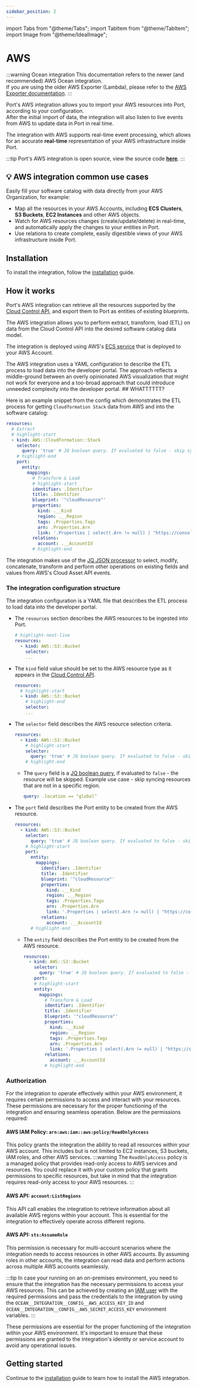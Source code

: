 ```yaml
---
sidebar_position: 2
---
```


import Tabs from "@theme/Tabs";
import TabItem from "@theme/TabItem";
import Image from "@theme/IdealImage";

# AWS

:::warning Ocean integration
This documentation refers to the newer (and recommended) AWS Ocean integration.  
If you are using the older AWS Exporter (Lambda), please refer to the [AWS Exporter documentation](./aws-exporter/).
:::

Port's AWS integration allows you to import your AWS resources into Port, according to your configuration.  
After the initial import of data, the integration will also listen to live events from AWS to update data in Port in real time.

The integration with AWS supports real-time event processing, which allows for an accurate **real-time** representation of your AWS infrastructure inside Port.

:::tip
Port's AWS integration is open source, view the source code [**here**](https://github.com/port-labs/ocean/tree/main/integrations/aws).
:::

## 💡 AWS integration common use cases

Easily fill your software catalog with data directly from your AWS Organization, for example:

- Map all the resources in your AWS Accounts, including **ECS Clusters**, **S3 Buckets**, **EC2 Instances** and other AWS objects.
- Watch for AWS resources changes (create/update/delete) in real-time, and automatically apply the changes to your entities in Port.
- Use relations to create complete, easily digestible views of your AWS infrastructure inside Port.

## Installation

To install the integration, follow the [installation](./installation.md) guide.

## How it works

Port's AWS integration can retrieve all the resources supported by the [Cloud Control API](https://docs.aws.amazon.com/cloudcontrolapi/latest/userguide/supported-resources.html), and export them to Port as entities of existing blueprints.

The AWS integration allows you to perform extract, transform, load (ETL) on data from the Cloud Control API into the desired software catalog data model.

The integration is deployed using AWS's [ECS service](https://docs.aws.amazon.com/AmazonECS/latest/developerguide/ecs_services.html) that is deployed to your AWS Account.

The AWS integration uses a YAML configuration to describe the ETL process to load data into the developer portal. The approach reflects a middle-ground between an overly opinionated AWS visualization that might not work for everyone and a too-broad approach that could introduce unneeded complexity into the developer portal. ## WHATTTTTT?

Here is an example snippet from the config which demonstrates the ETL process for getting `Cloudformation Stack` data from AWS and into the software catalog:

```yaml showLineNumbers
resources:
  # Extract
  # highlight-start
  - kind: AWS::CloudFormation::Stack
    selector:
      query: 'true' # JQ boolean query. If evaluated to false - skip syncing the object.
    # highlight-end
    port:
      entity:
        mappings:
          # Transform & Load
          # highlight-start
          identifier: .Identifier
          title: .Identifier
          blueprint: '"cloudResource"'
          properties:
            kind: .__Kind
            region: .__Region
            tags: .Properties.Tags
            arn: .Properties.Arn
            link: '.Properties | select(.Arn != null) | "https://console.aws.amazon.com/go/view?arn=" + .Arn'
          relations:
            account: .__AccountId
          # highlight-end
```

The integration makes use of the [JQ JSON processor](https://stedolan.github.io/jq/manual/) to select, modify, concatenate, transform and perform other operations on existing fields and values from AWS's Cloud Asset API events.

### The integration configuration structure

The integration configuration is a YAML file that describes the ETL process to load data into the developer portal.

- The `resources` section describes the AWS resources to be ingested into Port.
  ```yaml showLineNumbers
  # highlight-next-line
  resources:
    - kind: AWS::S3::Bucket
      selector:
      ...
  ```
- The `kind` field value should be set to the AWS resource type as it appears in the [Cloud Control API](https://docs.aws.amazon.com/cloudcontrolapi/latest/userguide/supported-resources.html).
  ```yaml showLineNumbers
  resources:
    # highlight-start
    - kind: AWS::S3::Bucket
      # highlight-end
      selector:
      ...
  ```
- The `selector` field describes the AWS resource selection criteria.

  ```yaml showLineNumbers
  resources:
    - kind: AWS::S3::Bucket
      # highlight-start
      selector:
        query: 'true' # JQ boolean query. If evaluated to false - skip syncing the object.
      # highlight-end
  ```

  - The `query` field is a [JQ boolean query](https://stedolan.github.io/jq/manual/#Basicfilters), if evaluated to `false` - the resource will be skipped. Example use case - skip syncing resources that are not in a specific region.
    ```yaml showLineNumbers
    query: .location == "global"
    ```

- The `port` field describes the Port entity to be created from the AWS resource.
  ```yaml showLineNumbers
  resources:
    - kind: AWS::S3::Bucket
      selector:
        query: 'true' # JQ boolean query. If evaluated to false - skip syncing the object.
      # highlight-start
      port:
        entity:
          mappings:
            identifier: .Identifier
            title: .Identifier
            blueprint: '"cloudResource"'
            properties:
              kind: .__Kind
              region: .__Region
              tags: .Properties.Tags
              arn: .Properties.Arn
              link: '.Properties | select(.Arn != null) | "https://console.aws.amazon.com/go/view?arn=" + .Arn'
            relations:
              account: .__AccountId
        # highlight-end
  ```
  - The `entity` field describes the Port entity to be created from the AWS resource.
    ```yaml showLineNumbers
    resources:
      - kind: AWS::S3::Bucket
        selector:
          query: 'true' # JQ boolean query. If evaluated to false - skip syncing the object.
        port:
        # highlight-start
        entity:
          mappings:
            # Transform & Load
            identifier: .Identifier
            title: .Identifier
            blueprint: '"cloudResource"'
            properties:
              kind: .__Kind
              region: .__Region
              tags: .Properties.Tags
              arn: .Properties.Arn
              link: '.Properties | select(.Arn != null) | "https://console.aws.amazon.com/go/view?arn=" + .Arn'
            relations:
              account: .__AccountId
            # highlight-end
    ```

### Authorization

For the integration to operate effectively within your AWS environment, it requires certain permissions to access and interact with your resources. These permissions are necessary for the proper functioning of the integration and ensuring seamless operation. Below are the permissions required:

#### AWS IAM Policy: `arn:aws:iam::aws:policy/ReadOnlyAccess`

This policy grants the integration the ability to read all resources within your AWS account. This includes but is not limited to EC2 instances, S3 buckets, IAM roles, and other AWS services.
:::warning
The `ReadOnlyAccess` policy is a managed policy that provides read-only access to AWS services and resources. You could replace it with your custom policy that grants permissions to specific resources, but take in mind that the integration requires read-only access to your AWS resources.
:::

#### AWS API: `account:ListRegions`

This API call enables the integration to retrieve information about all available AWS regions within your account. This is essential for the integration to effectively operate across different regions.

#### AWS API: `sts:AssumeRole`

This permission is necessary for multi-account scenarios where the integration needs to access resources in other AWS accounts. By assuming roles in other accounts, the integration can read data and perform actions across multiple AWS accounts seamlessly.

:::tip
In case your running on an on-premises environment, you need to ensure that the integration has the necessary permissions to access your AWS resources. This can be achieved by creating an [IAM user](https://docs.aws.amazon.com/IAM/latest/UserGuide/id_users_create.html) with the required permissions and pass the credentials to the integration by using the `OCEAN__INTEGRATION__CONFIG__AWS_ACCESS_KEY_ID` and `OCEAN__INTEGRATION__CONFIG__AWS_SECRET_ACCESS_KEY` environment variables.
:::

These permissions are essential for the proper functioning of the integration within your AWS environment. It's important to ensure that these permissions are granted to the integration's identity or service account to avoid any operational issues.

## Getting started

Continue to the [installation](./installation.md) guide to learn how to install the AWS integration.
